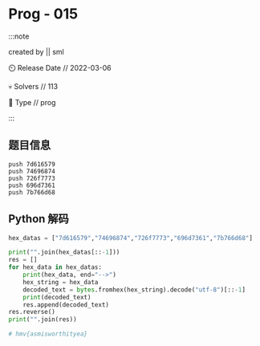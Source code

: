 # Prog - 015

:::note

created by || sml

⏲️ Release Date // 2022-03-06

💀 Solvers // 113

🧩 Type // prog

:::

## 题目信息

```plaintext
push 7d616579
push 74696874
push 726f7773
push 696d7361
push 7b766d68
```

## Python 解码

```python
hex_datas = ["7d616579","74696874","726f7773","696d7361","7b766d68"]

print("".join(hex_datas[::-1]))
res = []
for hex_data in hex_datas:
    print(hex_data, end="-->")
    hex_string = hex_data
    decoded_text = bytes.fromhex(hex_string).decode("utf-8")[::-1]
    print(decoded_text)
    res.append(decoded_text)
res.reverse()
print("".join(res))

# hmv{asmisworthityea}
```
